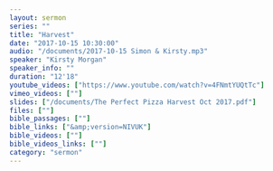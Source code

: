 ```yaml
---
layout: sermon
series: ""
title: "Harvest"
date: "2017-10-15 10:30:00"
audio: "/documents/2017-10-15 Simon & Kirsty.mp3"
speaker: "Kirsty Morgan"
speaker_info: ""
duration: "12'18"
youtube_videos: ["https://www.youtube.com/watch?v=4FNmtYUQtTc"]
vimeo_videos: [""]
slides: ["/documents/The Perfect Pizza Harvest Oct 2017.pdf"]
files: [""]
bible_passages: [""]
bible_links: ["&amp;version=NIVUK"]
bible_videos: [""]
bible_videos_links: [""]
category: "sermon"
---
```

